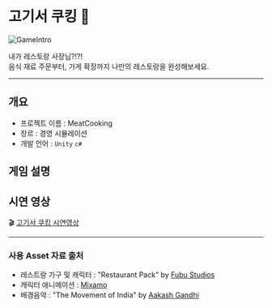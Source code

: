 # 고기서 쿠킹 :meat_on_bone:

![GameIntro](https://github.com/YS-AN/UnityMeatCooking/assets/11987122/89552f90-004c-4282-b521-a589d41c6008)

내가 레스토랑 사장님?!?! <br>
음식 재료 주문부터, 가게 확장까지 나만의 레스토랑을 완성해보세요. 

---

## 개요
* 프로젝트 이름 : MeatCooking
* 장르 : 경영 시뮬레이션
* 개발 언어 : `Unity` `c#`

## 게임 설명


## 시연 영상
:clapper: [고기서 쿠킹 시연영상](https://youtu.be/H3BjpUJZmK0?si=dH6cQ2XP1cynpiAn)

---

### 사용 Asset 자료 출처
* 레스트랑 가구 및 캐릭터 : "Restaurant Pack" by [Fubu Studios](https://assetstore.unity.com/packages/3d/environments/restaurant-pack-199227)
* 캐릭터 애니메이션 : [Mixamo](https://www.mixamo.com/)
* 배경음악 : "The Movement of India" by [Aakash Gandhi](https://studio.youtube.com/channel/UCON429aKW8PFIKTRj52XeJA/music)
